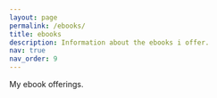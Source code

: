 ```yaml
---
layout: page
permalink: /ebooks/
title: ebooks
description: Information about the ebooks i offer.
nav: true
nav_order: 9
---
```


My ebook offerings.
